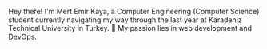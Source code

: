 Hey there! I'm Mert Emir Kaya, a Computer Engineering (Computer Science) student currently navigating my way through the last year at Karadeniz Technical University in Turkey. 🚀 My passion lies in web development and DevOps.
